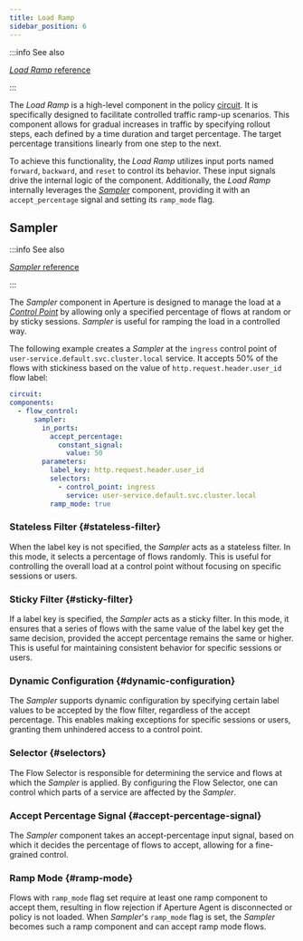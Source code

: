 ```yaml
---
title: Load Ramp
sidebar_position: 6
---
```


:::info See also

[_Load Ramp_ reference][load-ramp]

:::

The _Load Ramp_ is a high-level component in the policy [circuit](circuit.md).
It is specifically designed to facilitate controlled traffic ramp-up scenarios.
This component allows for gradual increases in traffic by specifying rollout
steps, each defined by a time duration and target percentage. The target
percentage transitions linearly from one step to the next.

To achieve this functionality, the _Load Ramp_ utilizes input ports named
`forward`, `backward`, and `reset` to control its behavior. These input signals
drive the internal logic of the component. Additionally, the _Load Ramp_
internally leverages the [_Sampler_](#sampler) component, providing it with an
`accept_percentage` signal and setting its `ramp_mode` flag.

## Sampler

:::info See also

[_Sampler_ reference][sampler]

:::

The _Sampler_ component in Aperture is designed to manage the load at a
[_Control Point_][control-point] by allowing only a specified percentage of
flows at random or by sticky sessions. _Sampler_ is useful for ramping the load
in a controlled way.

The following example creates a _Sampler_ at the `ingress` control point of
`user-service.default.svc.cluster.local` service. It accepts 50% of the flows
with stickiness based on the value of `http.request.header.user_id` flow label:

```yaml
circuit:
components:
  - flow_control:
      sampler:
        in_ports:
          accept_percentage:
            constant_signal:
              value: 50
        parameters:
          label_key: http.request.header.user_id
          selectors:
            - control_point: ingress
              service: user-service.default.svc.cluster.local
          ramp_mode: true
```

### Stateless Filter {#stateless-filter}

When the label key is not specified, the _Sampler_ acts as a stateless filter.
In this mode, it selects a percentage of flows randomly. This is useful for
controlling the overall load at a control point without focusing on specific
sessions or users.

### Sticky Filter {#sticky-filter}

If a label key is specified, the _Sampler_ acts as a sticky filter. In this
mode, it ensures that a series of flows with the same value of the label key get
the same decision, provided the accept percentage remains the same or higher.
This is useful for maintaining consistent behavior for specific sessions or
users.

### Dynamic Configuration {#dynamic-configuration}

The _Sampler_ supports dynamic configuration by specifying certain label values
to be accepted by the flow filter, regardless of the accept percentage. This
enables making exceptions for specific sessions or users, granting them
unhindered access to a control point.

### Selector {#selectors}

The Flow Selector is responsible for determining the service and flows at which
the _Sampler_ is applied. By configuring the Flow Selector, one can control
which parts of a service are affected by the _Sampler_.

### Accept Percentage Signal {#accept-percentage-signal}

The _Sampler_ component takes an accept-percentage input signal, based on which
it decides the percentage of flows to accept, allowing for a fine-grained
control.

### Ramp Mode {#ramp-mode}

Flows with `ramp_mode` flag set require at least one ramp component to accept
them, resulting in flow rejection if Aperture Agent is disconnected or policy is
not loaded. When _Sampler_'s `ramp_mode` flag is set, the _Sampler_ becomes such
a ramp component and can accept ramp mode flows.

[sampler]: /reference/configuration/spec.md#sampler
[control-point]: /concepts/control-point.md
[load-ramp]: /reference/configuration/spec.md#load-ramp
